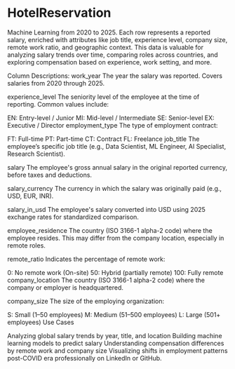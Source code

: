 # HotelReservation
Machine Learning from 2020 to 2025. Each row represents a reported salary, enriched with attributes like job title, experience level, company size, remote work ratio, and geographic context. This data is valuable for analyzing salary trends over time, comparing roles across countries, and exploring compensation based on experience, work setting, and more.

Column Descriptions:
work_year
The year the salary was reported. Covers salaries from 2020 through 2025.

experience_level
The seniority level of the employee at the time of reporting. Common values include:

EN: Entry-level / Junior
MI: Mid-level / Intermediate
SE: Senior-level
EX: Executive / Director
employment_type
The type of employment contract:

FT: Full-time
PT: Part-time
CT: Contract
FL: Freelance
job_title
The employee’s specific job title (e.g., Data Scientist, ML Engineer, AI Specialist, Research Scientist).

salary
The employee's gross annual salary in the original reported currency, before taxes and deductions.

salary_currency
The currency in which the salary was originally paid (e.g., USD, EUR, INR).

salary_in_usd
The employee's salary converted into USD using 2025 exchange rates for standardized comparison.

employee_residence
The country (ISO 3166-1 alpha-2 code) where the employee resides. This may differ from the company location, especially in remote roles.

remote_ratio
Indicates the percentage of remote work:

0: No remote work (On-site)
50: Hybrid (partially remote)
100: Fully remote
company_location
The country (ISO 3166-1 alpha-2 code) where the company or employer is headquartered.

company_size
The size of the employing organization:

S: Small (1–50 employees)
M: Medium (51–500 employees)
L: Large (501+ employees)
Use Cases

Analyzing global salary trends by year, title, and location
Building machine learning models to predict salary
Understanding compensation differences by remote work and company size
Visualizing shifts in employment patterns post-COVID era
professionally on LinkedIn or GitHub.